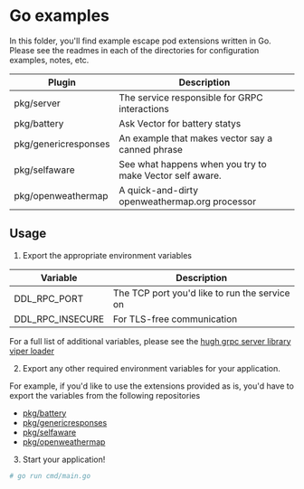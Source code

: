 # Go examples

In this folder, you'll find example escape pod extensions written in Go.  Please see the readmes in each of the directories for configuration examples, notes, etc.

|Plugin| Description |
|--|--|
| pkg/server | The service responsible for GRPC interactions |
| pkg/battery | Ask Vector for battery statys |
| pkg/genericresponses | An example that makes vector say a canned phrase |
| pkg/selfaware | See what happens when you try to make Vector self aware. |
| pkg/openweathermap | A quick-and-dirty openweathermap.org processor |

## Usage

1.  Export the appropriate environment variables

|Variable| Description |
|--|--|
| DDL_RPC_PORT | The TCP port you'd like to run the service on |
| DDL_RPC_INSECURE | For TLS-free communication |

For a full list of additional variables, please see the [hugh grpc server library viper loader](https://github.com/digital-dream-labs/hugh/blob/main/grpc/server/viper.go)

2.  Export any other required environment variables for your application.  

For example, if you'd like to use the extensions provided as is, you'd have to export the variables from the following repositories

* [pkg/battery](pkg/battery)
* [pkg/genericresponses](pkg/genericresponses)
* [pkg/selfaware](pkg/selfaware)
* [pkg/openweathermap](pkg/openweathermap)

3.  Start your application!

```sh
# go run cmd/main.go
```